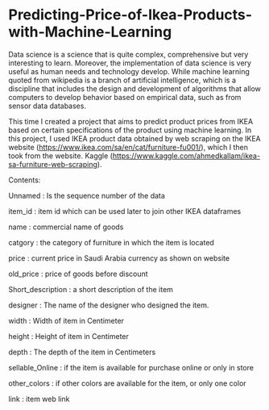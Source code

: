 # Predicting-Price-of-Ikea-Products-with-Machine-Learning

Data science is a science that is quite complex, comprehensive but very interesting to learn. Moreover, the implementation of data science is very useful as human needs and technology develop. While machine learning quoted from wikipedia is a branch of artificial intelligence, which is a discipline that includes the design and development of algorithms that allow computers to develop behavior based on empirical data, such as from sensor data databases.

This time I created a project that aims to predict product prices from IKEA based on certain specifications of the product using machine learning. In this project, I used IKEA product data obtained by web scraping on the IKEA website (https://www.ikea.com/sa/en/cat/furniture-fu001/), which I then took from the website. Kaggle (https://www.kaggle.com/ahmedkallam/ikea-sa-furniture-web-scraping).


Contents:

Unnamed : Is the sequence number of the data

item_id : item id which can be used later to join other IKEA dataframes

name : commercial name of goods

catgory : the category of furniture in which the item is located

price : current price in Saudi Arabia currency as shown on website

old_price : price of goods before discount

Short_description : a short description of the item

designer : The name of the designer who designed the item.

width : Width of item in Centimeter

height : Height of item in Centimeter

depth : The depth of the item in Centimeters

sellable_Online : if the item is available for purchase online or only in store

other_colors : if other colors are available for the item, or only one color

link : item web link

